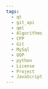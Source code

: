 ```yaml
---
tags:
  - qt
  - git_api
  - qml
  - Algorithms
  - CPP
  - Git
  - MySql
  - OOP
  - python
  - License
  - Project
  - JavaScript
---
```

